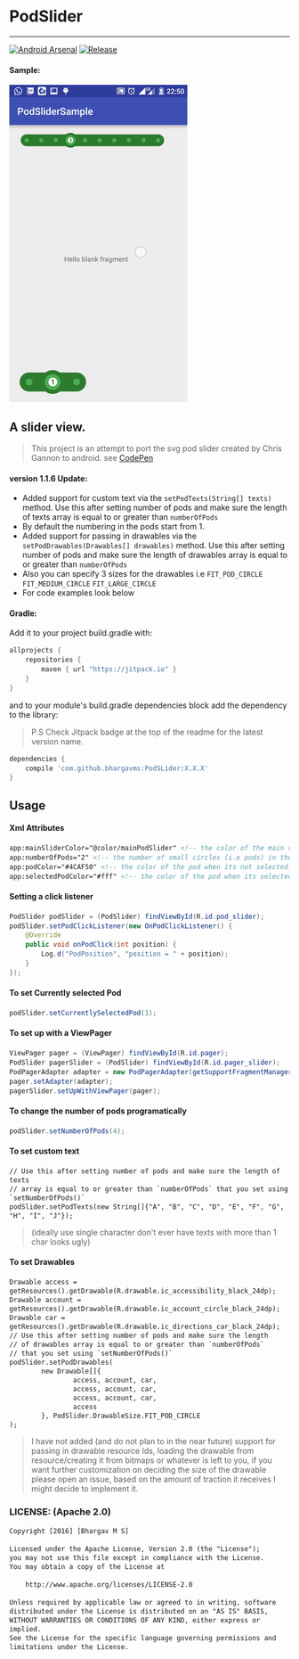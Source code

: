 # PodSlider

----
[![Android Arsenal](https://img.shields.io/badge/Android%20Arsenal-PodSLider-green.svg?style=true)](https://android-arsenal.com/details/1/3836)
[![Release](https://jitpack.io/v/bhargavms/PodSLider.svg)](https://jitpack.io/bhargavms/PodSLider)

#### Sample:

![Sample Gif](assets/gifs/ezgif.com-gif-maker.gif?raw=true)

## A slider view.

> This project is an attempt to port the svg pod slider created by Chris Gannon to android.
> see [CodePen](http://codepen.io/chrisgannon/pen/mPoMxq)

#### version 1.1.6 Update:
 - Added support for custom text via the `setPodTexts(String[] texts)` method. 
 Use this after setting number of pods and make sure the length of texts 
 array is equal to or greater than `numberOfPods` 
 - By default the numbering in the pods start from 1.
 - Added support for passing in drawables via the `setPodDrawables(Drawables[] drawables)` 
 method. Use this after setting number of pods and make sure the length 
 of drawables array is equal to or greater than `numberOfPods`
 - Also you can specify 3 sizes for the drawables i.e 
 `FIT_POD_CIRCLE`
 `FIT_MEDIUM_CIRCLE`
 `FIT_LARGE_CIRCLE`
 - For code examples look below

#### Gradle:

Add it to your project build.gradle with:

```gradle
allprojects {
    repositories {
        maven { url "https://jitpack.io" }
    }
}
```
and to your module's build.gradle dependencies block add the dependency to the library:
> P.S Check Jitpack badge at the top of the readme for the latest version name.

```gradle
dependencies {
    compile 'com.github.bhargavms:PodSLider:X.X.X'
}
```

## Usage
#### Xml Attributes
```xml
app:mainSliderColor="@color/mainPodSlider" <!-- the color of the main rounded rectangular bar. -->
app:numberOfPods="2" <!-- the number of small circles (i.e pods) in the slider.-->
app:podColor="#4CAF50" <!-- the color of the pod when its not selected.-->
app:selectedPodColor="#fff" <!-- the color of the pod when its selected.-->
```
#### Setting a click listener
```java
PodSlider podSlider = (PodSlider) findViewById(R.id.pod_slider);
podSlider.setPodClickListener(new OnPodClickListener() {
    @Override
    public void onPodClick(int position) {
        Log.d("PodPosition", "position = " + position);
    }
});
```

#### To set Currently selected Pod
```java
podSlider.setCurrentlySelectedPod(1);
```

#### To set up with a ViewPager
```java
ViewPager pager = (ViewPager) findViewById(R.id.pager);
PodSlider pagerSlider = (PodSlider) findViewById(R.id.pager_slider);
PodPagerAdapter adapter = new PodPagerAdapter(getSupportFragmentManager());
pager.setAdapter(adapter);
pagerSlider.setUpWithViewPager(pager);
```

#### To change the number of pods programatically
```java
podSlider.setNumberOfPods(4);
```

#### To set custom text 

```
// Use this after setting number of pods and make sure the length of texts 
// array is equal to or greater than `numberOfPods` that you set using `setNumberOfPods()`
podSlider.setPodTexts(new String[]{"A", "B", "C", "D", "E", "F", "G", "H", "I", "J"});
```

> (ideally use single character don't ever have texts with more than 1 char looks ugly)

#### To set Drawables

```
Drawable access = getResources().getDrawable(R.drawable.ic_accessibility_black_24dp);
Drawable account = getResources().getDrawable(R.drawable.ic_account_circle_black_24dp);
Drawable car = getResources().getDrawable(R.drawable.ic_directions_car_black_24dp);
// Use this after setting number of pods and make sure the length 
// of drawables array is equal to or greater than `numberOfPods`
// that you set using `setNumberOfPods()`
podSlider.setPodDrawables(
        new Drawable[]{
                access, account, car,
                access, account, car,
                access, account, car,
                access
        }, PodSlider.DrawableSize.FIT_POD_CIRCLE
);
```

> I have not added (and do not plan to in the near future) support for passing in 
> drawable resource Ids, loading the drawable from resource/creating it from bitmaps
> or whatever is left to you, if you want further customization on deciding the
> size of the drawable please open an issue, based on the amount of traction it receives
> I might decide to implement it.
 
 
### LICENSE: (Apache 2.0)
```
Copyright [2016] [Bhargav M S]

Licensed under the Apache License, Version 2.0 (the "License");
you may not use this file except in compliance with the License.
You may obtain a copy of the License at

    http://www.apache.org/licenses/LICENSE-2.0

Unless required by applicable law or agreed to in writing, software
distributed under the License is distributed on an "AS IS" BASIS,
WITHOUT WARRANTIES OR CONDITIONS OF ANY KIND, either express or implied.
See the License for the specific language governing permissions and
limitations under the License.
```
